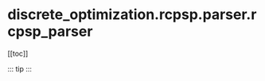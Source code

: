 # discrete_optimization.rcpsp.parser.rcpsp_parser

[[toc]]

::: tip
<skdecide-summary></skdecide-summary>
:::

